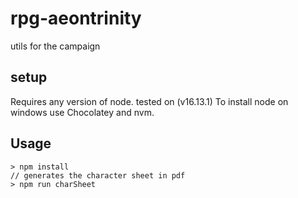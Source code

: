 # rpg-aeontrinity
utils for the campaign

## setup

Requires any version of node. tested on (v16.13.1)
To install node on windows use Chocolatey and nvm.

## Usage 

```
> npm install
// generates the character sheet in pdf
> npm run charSheet
```

